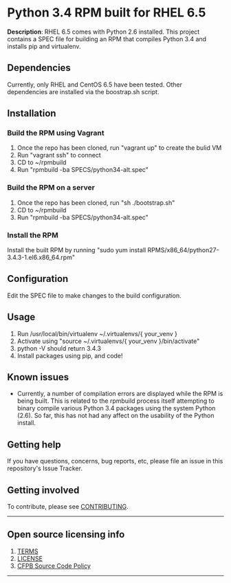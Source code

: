 # Python 3.4 RPM built for RHEL 6.5

**Description**:  RHEL 6.5 comes with Python 2.6 installed.  This project contains a SPEC file for building an RPM that compiles Python 3.4 and installs pip and virtualenv.

## Dependencies

Currently, only RHEL and CentOS 6.5 have been tested.  Other dependencies are installed
via the boostrap.sh script.

## Installation

### Build the RPM using Vagrant

1. Once the repo has been cloned, run "vagrant up" to create the bulid VM
2. Run "vagrant ssh" to connect
3. CD to ~/rpmbuild
4. Run "rpmbuild -ba SPECS/python34-alt.spec"

### Build the RPM on a server
1. Once the repo has been cloned, run "sh ./bootstrap.sh"
2. CD to ~/rpmbuild
3. Run "rpmbuild -ba SPECS/python34-alt.spec"

### Install the RPM

Install the built RPM by running "sudo yum install RPMS/x86_64/python27-3.4.3-1.el6.x86_64.rpm"

## Configuration

Edit the SPEC file to make changes to the build configuration.

## Usage

1. Run /usr/local/bin/virtualenv ~/.virtualenvs/{ your_venv }
2. Activate using "source ~/.virtualenvs/{ your_venv }/bin/activate"
3. python -V should return 3.4.3
4. Install packages using pip, and code!

## Known issues

- Currently, a number of compilation errors are displayed while the RPM is being
built.  This is related to the rpmbuild process itself attempting to binary
compile various Python 3.4 packages using the system Python (2.6).  So far,
this has not had any affect on the usability of the Python install.

## Getting help

If you have questions, concerns, bug reports, etc, please file an issue in this repository's Issue Tracker.

## Getting involved

To contribute, please see [CONTRIBUTING](CONTRIBUTING.md).

----

## Open source licensing info
1. [TERMS](TERMS.md)
2. [LICENSE](LICENSE)
3. [CFPB Source Code Policy](https://github.com/cfpb/source-code-policy/)

----
